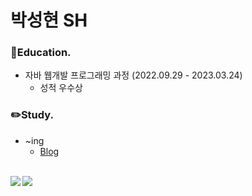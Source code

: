 # 박성현 SH

### 📓Education.
<ul>
  <li>자바 웹개발 프로그래밍 과정 (2022.09.29 - 2023.03.24)
    <ul>
      <li>성적 우수상</li>
    </ul>
  </li>
</ul>

### ✏️Study.
<ul>
  <li>~ing
    <ul>
      <li><a href="https://recod-memory.tistory.com/">Blog</a></li>
    </ul>
  </li>
</ul>

<br>

<a href="https://github.com/scars97/github-readme-stats">
  <img align="left" src="https://github-readme-stats.vercel.app/api?username=scars97&show_icons=true&theme=transparent" />
</a>

<a href="https://github.com/scars97/github-readme-stats">
  <img src="https://github-readme-stats.vercel.app/api/top-langs/?username=scars97&layout=compact&theme=transparent" />
</a>
